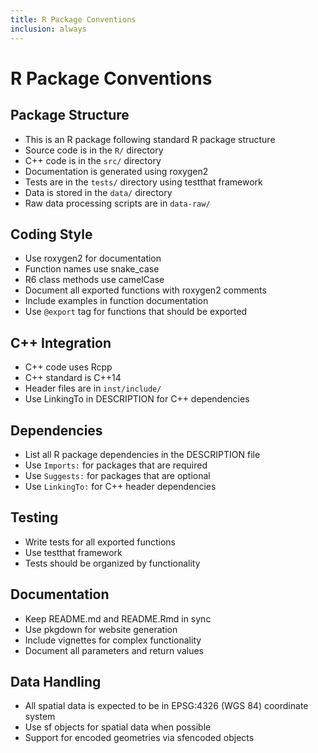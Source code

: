 ```yaml
---
title: R Package Conventions
inclusion: always
---
```


# R Package Conventions

## Package Structure
- This is an R package following standard R package structure
- Source code is in the `R/` directory
- C++ code is in the `src/` directory
- Documentation is generated using roxygen2
- Tests are in the `tests/` directory using testthat framework
- Data is stored in the `data/` directory
- Raw data processing scripts are in `data-raw/`

## Coding Style
- Use roxygen2 for documentation
- Function names use snake_case
- R6 class methods use camelCase
- Document all exported functions with roxygen2 comments
- Include examples in function documentation
- Use `@export` tag for functions that should be exported

## C++ Integration
- C++ code uses Rcpp
- C++ standard is C++14
- Header files are in `inst/include/`
- Use LinkingTo in DESCRIPTION for C++ dependencies

## Dependencies
- List all R package dependencies in the DESCRIPTION file
- Use `Imports:` for packages that are required
- Use `Suggests:` for packages that are optional
- Use `LinkingTo:` for C++ header dependencies

## Testing
- Write tests for all exported functions
- Use testthat framework
- Tests should be organized by functionality

## Documentation
- Keep README.md and README.Rmd in sync
- Use pkgdown for website generation
- Include vignettes for complex functionality
- Document all parameters and return values

## Data Handling
- All spatial data is expected to be in EPSG:4326 (WGS 84) coordinate system
- Use sf objects for spatial data when possible
- Support for encoded geometries via sfencoded objects